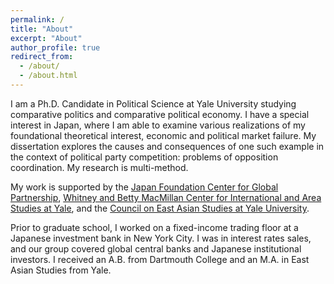 ```yaml
---
permalink: /
title: "About"
excerpt: "About"
author_profile: true
redirect_from:
  - /about/
  - /about.html
---
```


I am a Ph.D. Candidate in Political Science at Yale University studying comparative politics and comparative political economy. I have a special interest in Japan, where I am able to examine various realizations of my foundational theoretical interest, economic and political market failure. My dissertation explores the causes and consequences of one such example in the context of political party competition: problems of opposition coordination. My research is multi-method.

My work is supported by the [Japan Foundation Center for Global Partnership](https://www.cgp.org/), [Whitney and Betty MacMillan Center for International and Area Studies at Yale](https://macmillan.yale.edu/), and the [Council on East Asian Studies at Yale University](https://ceas.yale.edu/).

Prior to graduate school, I worked on a fixed-income trading floor at a Japanese investment bank in New York City. I was in interest rates sales, and our group covered global central banks and Japanese institutional investors. I received an A.B. from Dartmouth College and an M.A. in East Asian Studies from Yale.
